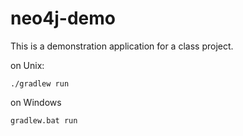# neo4j-demo

This is a demonstration application for a class project.

on Unix:

    ./gradlew run

on Windows

    gradlew.bat run
